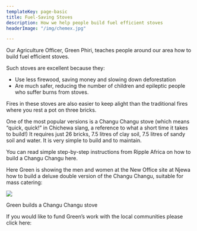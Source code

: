 ```yaml
---
templateKey: page-basic
title: Fuel-Saving Stoves
description: How we help people build fuel efficient stoves
headerImage: "/img/chemex.jpg"

---
```

Our Agriculture Officer, Green Phiri, teaches people around our area how to build fuel efficient stoves.

Such stoves are excellent because they:

* Use less firewood, saving money and slowing down deforestation
* Are much safer, reducing the number of children and epileptic people who suffer burns from stoves.

Fires in these stoves are also easier to keep alight than the traditional fires where you rest a pot on three bricks.

One of the most popular versions is a Changu Changu stove (which means “quick, quick!” in Chichewa slang, a reference to what a short time it takes to build!) It requires just 26 bricks, 7.5 litres of clay soil, 7.5 litres of sandy soil and water. It is very simple to build and to maintain.

You can read simple step-by-step instructions from Ripple Africa on how to build a Changu Changu here.

Here Green is showing the men and women at the New Office site at Njewa how to build a deluxe double version of the Changu Changu, suitable for mass catering:

![](/img/DSC_1172.jpg)

Green builds a Changu Changu stove

If you would like to fund Green’s work with the local communities please click here: